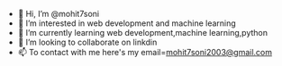 - 👋 Hi, I’m @mohit7soni
- 👀 I’m interested in web development and machine learning
- 🌱 I’m currently learning web development,machine learning,python
- 💞️ I’m looking to collaborate on linkdin
- 📫 To contact with me here's my email=mohit7soni2003@gmail.com

<!---
mohit7soni/mohit7soni is a ✨ special ✨ repository because its `README.md` (this file) appears on your GitHub profile.
You can click the Preview link to take a look at your changes.
--->
